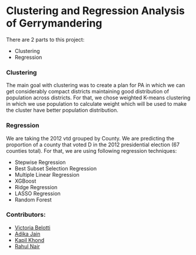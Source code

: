 # Clustering and Regression Analysis of Gerrymandering
There are 2 parts to this project:
- Clustering
- Regression

### Clustering
The main goal with clustering was to create a plan for PA in which we can get considerably compact districts maintaining good distribution of population across districts. For that, we chose weighted K-means clustering in which we use population to calculate weight which will be used to make the cluster have better population distribution. 

### Regression
We are taking the 2012 vtd grouped by County. We are predicting the proportion of a county that voted D in the 2012 presidential election (67 counties total). 
For that, we are using following regression techniques:
- Stepwise Regression 
- Best Subset Selection Regression 
- Multiple Linear Regression 
- XGBoost
- Ridge Regression 
- LASSO Regression 
- Random Forest

### Contributors:
- [Victoria Belotti](https://github.com/victoriabelotti42)
- [Adika Jain](https://github.com/adikajain19)
- [Kapil Khond](https://github.com/kkhond)
- [Rahul Nair](https://github.com/rahulmnair1997)
